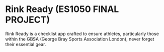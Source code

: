 # Rink Ready (ES1050 FINAL PROJECT)

Rink Ready is a checklist app crafted to ensure athletes, particularly those within the GBSA (George Bray Sports Association London), never forget their essential gear.  

